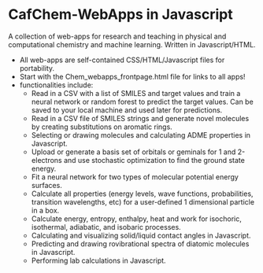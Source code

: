 # CafChem-WebApps in Javascript
A collection of web-apps for research and teaching in physical and computational chemistry and machine learning. Written in Javascript/HTML.
- All web-apps are self-contained CSS/HTML/Javascript files for portability.
- Start with the Chem_webapps_frontpage.html file for links to all apps!
- functionalities include:
    * Read in a CSV with a list of SMILES and target values and train a neural network or random forest to predict the target values. Can be saved to your local machine and used later for predictions.
    * Read in a CSV file of SMILES strings and generate novel molecules by creating substitutions on aromatic rings. 
    * Selecting or drawing molecules and calculating ADME properties in Javascript.
    * Upload or generate a basis set of orbitals or geminals for 1 and 2-electrons and use stochastic optimization to find the ground state energy.
    * Fit a neural network for two types of molecular potential energy surfaces.
    * Calculate all properties (energy levels, wave functions, probabilities, transition wavelengths, etc) for a user-defined 1 dimensional particle in a box.
    * Calculate energy, entropy, enthalpy, heat and work for isochoric, isothermal, adiabatic, and isobaric processes. 
    * Calculating and visualizing solid/liquid contact angles in Javascript.
    * Predicting and drawing rovibrational spectra of diatomic molecules in Javascript.
    * Performing lab calculations in Javascript.
